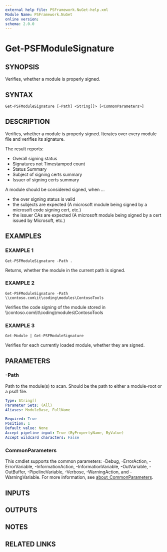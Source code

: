```yaml
---
external help file: PSFramework.NuGet-help.xml
Module Name: PSFramework.NuGet
online version:
schema: 2.0.0
---
```


# Get-PSFModuleSignature

## SYNOPSIS
Verifies, whether a module is properly signed.

## SYNTAX

```
Get-PSFModuleSignature [-Path] <String[]> [<CommonParameters>]
```

## DESCRIPTION
Verifies, whether a module is properly signed.
Iterates over every module file and verifies its signature.

The result reports:
- Overall signing status
- Signatures not Timestamped count
- Status Summary
- Subject of signing certs summary
- Issuer of signing certs summary

A module should be considered signed, when ...
- the over signing status is valid
- the subjects are expected (A microsoft module being signed by a microsoft code signing cert, etc.)
- the issuer CAs are expected (A microsoft module being signed by a cert issued by Microsoft, etc.)

## EXAMPLES

### EXAMPLE 1
```
Get-PSFModuleSignature -Path .
```

Returns, whether the module in the current path is signed.

### EXAMPLE 2
```
Get-PSFModuleSignature -Path \\contoso.com\it\coding\modules\ContosoTools
```

Verifies the code signing of the module stored in \\\\contoso.com\it\coding\modules\ContosoTools

### EXAMPLE 3
```
Get-Module | Get-PSFModuleSignature
```

Verifies for each currently loaded module, whether they are signed.

## PARAMETERS

### -Path
Path to the module(s) to scan.
Should be the path to either a module-root or a psd1 file.

```yaml
Type: String[]
Parameter Sets: (All)
Aliases: ModuleBase, FullName

Required: True
Position: 1
Default value: None
Accept pipeline input: True (ByPropertyName, ByValue)
Accept wildcard characters: False
```

### CommonParameters
This cmdlet supports the common parameters: -Debug, -ErrorAction, -ErrorVariable, -InformationAction, -InformationVariable, -OutVariable, -OutBuffer, -PipelineVariable, -Verbose, -WarningAction, and -WarningVariable. For more information, see [about_CommonParameters](http://go.microsoft.com/fwlink/?LinkID=113216).

## INPUTS

## OUTPUTS

## NOTES

## RELATED LINKS
